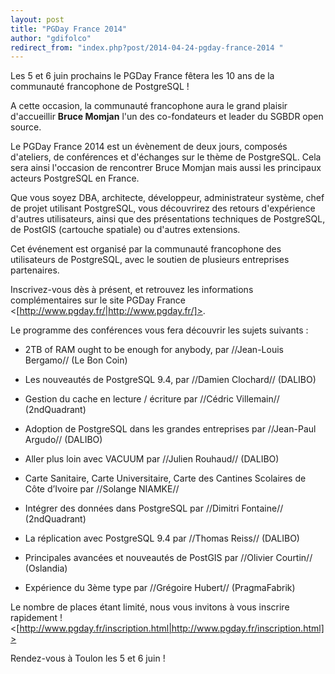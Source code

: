 ```yaml
---
layout: post
title: "PGDay France 2014"
author: "gdifolco"
redirect_from: "index.php?post/2014-04-24-pgday-france-2014 "
---
```





<!--more-->


Les 5 et 6 juin prochains le PGDay France fêtera les 10 ans de la communauté francophone de PostgreSQL ! 



A cette occasion, la communauté francophone aura le grand plaisir d'accueillir **Bruce Momjan** l'un des co-fondateurs et leader du SGBDR open source.



Le PGDay France 2014 est un évènement de deux jours, composés d'ateliers, de conférences et d'échanges sur le thème de PostgreSQL. Cela sera ainsi l'occasion de rencontrer Bruce Momjan mais aussi les principaux acteurs PostgreSQL en France.



Que vous soyez DBA, architecte, développeur, administrateur système, chef de projet utilisant PostgreSQL, vous découvrirez des retours d'expérience d'autres utilisateurs, ainsi que des présentations techniques de PostgreSQL, de PostGIS (cartouche spatiale) ou d'autres extensions. 



Cet événement est organisé par la communauté francophone des utilisateurs de PostgreSQL, avec le soutien de plusieurs entreprises partenaires.



Inscrivez-vous dès à présent, et retrouvez les informations complémentaires sur le site PGDay France <[http://www.pgday.fr/|http://www.pgday.fr/]>.



Le programme des conférences vous fera découvrir les sujets suivants :



  * 2TB of RAM ought to be enough for anybody, par //Jean-Louis Bergamo// (Le Bon Coin)

  * Les nouveautés de PostgreSQL 9.4, par //Damien Clochard// (DALIBO)

  * Gestion du cache en lecture / écriture par //Cédric Villemain//  (2ndQuadrant)

  * Adoption de PostgreSQL dans les grandes entreprises par //Jean-Paul Argudo//  (DALIBO)

  * Aller plus loin avec VACUUM par //Julien Rouhaud// (DALIBO)

  * Carte Sanitaire, Carte Universitaire, Carte des Cantines Scolaires de Côte d’Ivoire par //Solange NIAMKE//

  * Intégrer des données dans PostgreSQL par //Dimitri Fontaine// (2ndQuadrant)

  * La réplication avec PostgreSQL 9.4 par //Thomas Reiss//  (DALIBO)

  * Principales avancées et nouveautés de PostGIS par //Olivier Courtin// (Oslandia)

  * Expérience du 3ème type par //Grégoire Hubert// (PragmaFabrik)



Le nombre de places étant limité, nous vous invitons à vous inscrire rapidement ! <[http://www.pgday.fr/inscription.html|http://www.pgday.fr/inscription.html]>



Rendez-vous à Toulon les 5 et 6 juin !